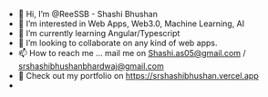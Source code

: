 - 👋 Hi, I’m @ReeSSB - Shashi Bhushan
- 👀 I’m interested in Web Apps, Web3.0, Machine Learning, AI
- 🌱 I’m currently learning Angular/Typescript
- 💞️ I’m looking to collaborate on any kind of web apps.
- 📫 How to reach me ... mail  me on Shashi.as05@gmail.com / srshashibhushanbhardwaj@gmail.com
- 🏢 Check out my portfolio on https://srshashibhushan.vercel.app
- 

<!---
ReeSSB/ReeSSB is a ✨ special ✨ repository because its `README.md` (this file) appears on your GitHub profile.
You can click the Preview link to take a look at your changes.
--->
